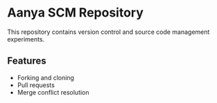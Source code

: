 # Aanya SCM Repository
This repository contains version control and source code management experiments.

## Features
- Forking and cloning
- Pull requests
- Merge conflict resolution
